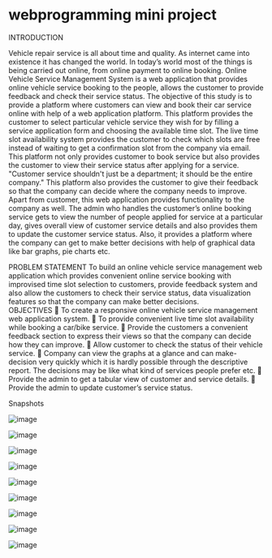 # webprogramming mini project

INTRODUCTION

Vehicle repair service is all about time and quality. As internet came into existence it has changed the world. In today’s world most of the things is being carried out online, from online payment to online booking. Online Vehicle Service Management System is a web application that provides online vehicle service booking to the people, allows the customer to provide feedback and check their service status.
The objective of this study is to provide a platform where customers can view and book their car service online with help of a web application platform. This platform provides the customer to select particular vehicle service they wish for by filling a service application form and choosing the available time slot. The live time slot availability system provides the customer to check which slots are free instead of waiting to get a confirmation slot from the company via email. This platform not only provides customer to book service but also provides the customer to view their service status after applying for a service.
"Customer service shouldn't just be a department; it should be the entire company." This platform also provides the customer to give their feedback so that the company can decide where the company needs to improve.
Apart from customer, this web application provides functionality to the company as well. The admin who handles the customer’s online booking service gets to view the number of people applied for service at a particular day, gives overall view of customer service details and also provides them to update the customer service status. Also, it provides a platform where the company can get to make better decisions with help of graphical data like bar graphs, pie charts etc.

PROBLEM STATEMENT
To build an online vehicle service management web application which provides convenient online service booking with improvised time slot selection to customers, provide feedback system and also allow the customers to check their service status, data visualization features so that the company can make better decisions.       
OBJECTIVES
	To create a responsive online vehicle service management web application system. 
	To provide convenient live time slot availability while booking a car/bike service.
	Provide the customers a convenient feedback section to express their views so that the company can decide how they can improve.
	Allow customer to check the status of their vehicle service. 
	Company can view the graphs at a glance and can make-decision very quickly which it is hardly possible through the descriptive report. The decisions may be like what kind of services people prefer etc.
	Provide the admin to get a tabular view of customer and service details.
	Provide the admin to update customer’s service status.        

Snapshots

![image](https://user-images.githubusercontent.com/69346963/126467378-533d092e-7429-499e-b664-0b26e67f56a6.png)

![image](https://user-images.githubusercontent.com/69346963/126467405-dd945ae8-2168-4bdb-9637-30079933bddb.png)

![image](https://user-images.githubusercontent.com/69346963/126467431-e7e1af7b-0cac-455d-8232-a05c2a0cc9bf.png)

![image](https://user-images.githubusercontent.com/69346963/126467448-19305064-533a-460d-9a2a-ab8cfc680a97.png)

![image](https://user-images.githubusercontent.com/69346963/126467473-7992d689-e799-4684-8c76-f238de8f186d.png)

![image](https://user-images.githubusercontent.com/69346963/126467491-aefad16d-af3b-4b14-ae66-7c7eb8591534.png)

![image](https://user-images.githubusercontent.com/69346963/126467516-760f1d98-f457-472c-b664-a82f4e6273d8.png)

![image](https://user-images.githubusercontent.com/69346963/126467533-878f9b87-5ba3-449d-a978-8f80575ae3fa.png)

![image](https://user-images.githubusercontent.com/69346963/126467551-071c3058-b89e-44aa-98f1-7d862a3d7c21.png)
